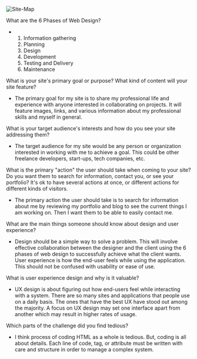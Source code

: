 ![Site-Map](../imgs/site-map.JPG)

What are the 6 Phases of Web Design?
  -  1. Information gathering
 	 2. Planning
 	 3. Design
 	 4. Development
 	 5. Testing and Delivery
 	 6. Maintenance

What is your site's primary goal or purpose? What kind of content will your site feature?
  - The primary goal for my site is to share my professional life and experience with anyone interested in collaborating on projects. It will feature images, links, and various information about my professional skills and myself in general.

What is your target audience's interests and how do you see your site addressing them?
  - The target audience for my site would be any person or organization interested in working with me to achieve a goal. This could be other freelance developers, start-ups, tech companies, etc.

What is the primary "action" the user should take when coming to your site? Do you want them to search for information, contact you, or see your portfolio? It's ok to have several actions at once, or different actions for different kinds of visitors.
  - The primary action the user should take is to search for information about me by reviewing my portfolio and blog to see the current things I am working on. Then I want them to be able to easily contact me.

What are the main things someone should know about design and user experience?
  - Design should be a simple way to solve a problem. This will involve effective collaboration between the designer and the client using the 6 phases of web design to successfully achieve what the client wants. User experience is how the end-user feels while using the application. This should not be confused with usability or ease of use.

What is user experience design and why is it valuable? 
  - UX design is about figuring out how end-users feel while interacting with a system. There are so many sites and applications that people use on a daily basis. The ones that have the best UX have stood out among the majority. A focus on UX design may set one interface apart from another which may result in higher rates of usage.

Which parts of the challenge did you find tedious?
  - I think process of coding HTML as a whole is tedious. But, coding is all about details. Each line of code, tag, or attribute must be written with care and structure in order to manage a complex system. 